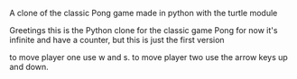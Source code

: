 A clone of the classic Pong game made in python with the turtle module

Greetings this is the Python clone for the classic game Pong for now it's infinite and have a counter, but this is just the first version

to move player one use w and s.
to move player two use the arrow keys up and down. 